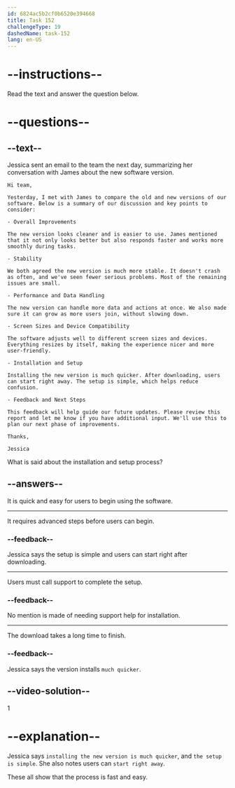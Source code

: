 ```yaml
---
id: 6824ac5b2cf0b6520e394668
title: Task 152
challengeType: 19
dashedName: task-152
lang: en-US
---
```


<!-- READING -->

# --instructions--

Read the text and answer the question below.

# --questions--

## --text--

Jessica sent an email to the team the next day, summarizing her conversation with James about the new software version.

`Hi team,`

`Yesterday, I met with James to compare the old and new versions of our software. Below is a summary of our discussion and key points to consider:`

`- Overall Improvements`

`The new version looks cleaner and is easier to use. James mentioned that it not only looks better but also responds faster and works more smoothly during tasks.`

`- Stability`

`We both agreed the new version is much more stable. It doesn't crash as often, and we've seen fewer serious problems. Most of the remaining issues are small.`

`- Performance and Data Handling`

`The new version can handle more data and actions at once. We also made sure it can grow as more users join, without slowing down.`

`- Screen Sizes and Device Compatibility`

`The software adjusts well to different screen sizes and devices. Everything resizes by itself, making the experience nicer and more user-friendly.`

`- Installation and Setup`

`Installing the new version is much quicker. After downloading, users can start right away. The setup is simple, which helps reduce confusion.`

`- Feedback and Next Steps`

`This feedback will help guide our future updates. Please review this report and let me know if you have additional input. We'll use this to plan our next phase of improvements.`

`Thanks,`

`Jessica`

What is said about the installation and setup process?

## --answers--

It is quick and easy for users to begin using the software.

---

It requires advanced steps before users can begin.

### --feedback--

Jessica says the setup is simple and users can start right after downloading.

---

Users must call support to complete the setup.

### --feedback--

No mention is made of needing support help for installation.

---

The download takes a long time to finish.

### --feedback--

Jessica says the version installs `much quicker`.

## --video-solution--

1

# --explanation--

Jessica says `installing the new version is much quicker`, and `the setup is simple`. She also notes users can `start right away`.

These all show that the process is fast and easy.
